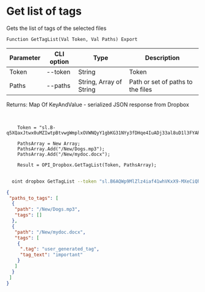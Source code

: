 ﻿---
sidebar_position: 1
---

# Get list of tags
 Gets the list of tags of the selected files



`Function GetTagList(Val Token, Val Paths) Export`

  | Parameter | CLI option | Type | Description |
  |-|-|-|-|
  | Token | --token | String | Token |
  | Paths | --paths | String, Array of String | Path or set of paths to the files |

  
  Returns:  Map Of KeyAndValue - serialized JSON response from Dropbox

<br/>




```bsl title="Code example"
    Token = "sl.B-q5XQaxJtwx0uMZIwtpBtvwgWmplxOVWNQyY1gbKG31NYy3fDHqe4IuADj33al8uD1l3FYARn...";

    PathsArray = New Array;
    PathsArray.Add("/New/Dogs.mp3");
    PathsArray.Add("/New/mydoc.docx");

    Result = OPI_Dropbox.GetTagList(Token, PathsArray);
```



```sh title="CLI command example"
    
  oint dropbox GetTagList --token "sl.B6AQWp9MlZlz4iaf41whVKxX9-MXeCiQhPRe4YIRxFmZ3zHsdjmOAatzgaWVhqmlIOvDD6WIUQ..." --paths %paths%

```

```json title="Result"
{
 "paths_to_tags": [
  {
   "path": "/New/Dogs.mp3",
   "tags": []
  },
  {
   "path": "/New/mydoc.docx",
   "tags": [
    {
     ".tag": "user_generated_tag",
     "tag_text": "important"
    }
   ]
  }
 ]
}
```
